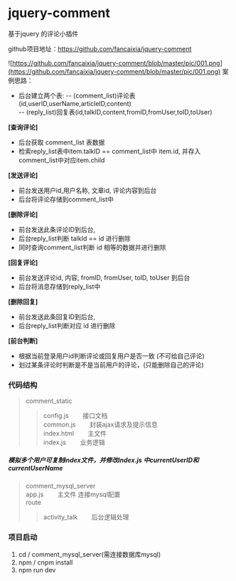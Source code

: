 # jquery-comment
基于jquery  的评论小插件

github项目地址：https://github.com/fancaixia/jquery-comment


![https://github.com/fancaixia/jquery-comment/blob/master/pic/001.png](https://github.com/fancaixia/jquery-comment/blob/master/pic/001.png)
案例思路：

- 后台建立两个表:
-- (comment_list)评论表(id,userID,userName,articleID,content)  <br/>
-- (reply_list)回复表(id,talkID,content,fromID,fromUser,toID,toUser)  <br/>

**[查询评论]**
- 后台获取 comment_list 表数据
- 检索reply_list表中item.talkID == comment_list中 item.id, 并存入comment_list中对应item.child

**[发送评论]**
- 前台发送用户id,用户名称, 文章id, 评论内容到后台
- 后台将评论存储到comment_list中

**[删除评论]**
- 前台发送此条评论ID到后台,
- 后台reply_list判断 talkId == id 进行删除
- 同时查询comment_list判断 id 相等的数据并进行删除

**[回复评论]**
- 前台发送评论id, 内容, fromID, fromUser, toID, toUser 到后台
- 后台将消息存储到reply_list中

**[删除回复]**
- 前台发送此条回复ID到后台,
- 后台reply_list判断对应 id 进行删除

**[前台判断]**
- 根据当前登录用户id判断评论或回复用户是否一致 (不可给自己评论)
- 划过某条评论时判断是不是当前用户的评论，(只能删除自己的评论)


### 代码结构
> comment_static 
>> config.js &nbsp;&nbsp;&nbsp;&nbsp;&nbsp;&nbsp; 接口文档 <br/>
>> common.js &nbsp;&nbsp;&nbsp;&nbsp;&nbsp;&nbsp; 封装ajax请求及提示信息 <br/>
>> index.html &nbsp;&nbsp;&nbsp;&nbsp;&nbsp;&nbsp; 主文件 <br/>
>> index.js &nbsp;&nbsp;&nbsp;&nbsp;&nbsp;&nbsp;  业务逻辑 <br/>

##### 模拟多个用户可复制index文件，并修改index.js 中currentUserID和currentUserName

> comment_mysql_server <br/>
> app.js &nbsp;&nbsp;&nbsp;&nbsp;&nbsp;&nbsp; 主文件  连接mysql配置 <br/>
> route <br/>
>> activity_talk  &nbsp;&nbsp;&nbsp;&nbsp;&nbsp;&nbsp; 后台逻辑处理  <br/>

### 项目启动  

 1. cd / comment_mysql_server(需连接数据库mysql)
 2. npm / cnpm install 
 3. npm run dev




 
